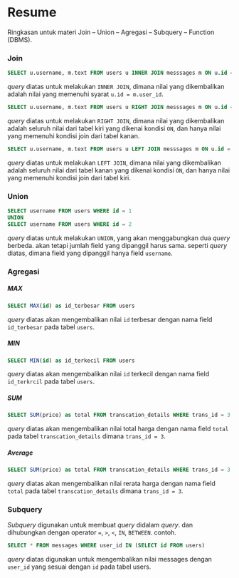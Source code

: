 # Resume
Ringkasan untuk materi Join – Union – Agregasi – Subquery – Function (DBMS).

### Join
```sql
SELECT u.username, m.text FROM users u INNER JOIN messsages m ON u.id = m.user_id;
```
*query* diatas untuk melakukan `INNER JOIN`, dimana nilai yang dikembalikan adalah nilai yang memenuhi syarat `u.id = m.user_id`.
```sql
SELECT u.username, m.text FROM users u RIGHT JOIN messsages m ON u.id = m.user_id;
```
*query* diatas untuk melakukan `RIGHT JOIN`, dimana nilai yang dikembalikan adalah seluruh nilai dari tabel kiri yang dikenai kondisi `ON`, dan hanya nilai yang memenuhi kondisi join dari tabel kanan.
```sql
SELECT u.username, m.text FROM users u LEFT JOIN messsages m ON u.id = m.user_id;
```
*query* diatas untuk melakukan `LEFT JOIN`, dimana nilai yang dikembalikan adalah seluruh nilai dari tabel kanan yang dikenai kondisi `ON`, dan hanya nilai yang memenuhi kondisi join dari tabel kiri.

### Union
```sql
SELECT username FROM users WHERE id = 1
UNION
SELECT username FROM users WHERE id = 2
```
*query* diatas untuk melakukan `UNION`, yang akan menggabungkan dua *query* berbeda. akan tetapi jumlah field yang dipanggil harus sama. seperti *query* diatas, dimana field yang dipanggil hanya field `username`.

### Agregasi
##### MAX
```sql
SELECT MAX(id) as id_terbesar FROM users
```
*query* diatas akan mengembalikan nilai `id` terbesar dengan nama field `id_terbesar` pada tabel `users`.

##### MIN
```sql
SELECT MIN(id) as id_terkecil FROM users
```
*query* diatas akan mengembalikan nilai `id` terkecil dengan nama field `id_terkrcil` pada tabel `users`.

##### SUM
```sql
SELECT SUM(price) as total FROM transcation_details WHERE trans_id = 3
```
*query* diatas akan mengembalikan nilai total harga dengan nama field `total` pada tabel `transcation_details` dimana `trans_id = 3`.

##### Average
```sql
SELECT SUM(price) as total FROM transcation_details WHERE trans_id = 3
```
*query* diatas akan mengembalikan nilai rerata harga dengan nama field `total` pada tabel `transcation_details` dimana `trans_id = 3`.

### Subquery
*Subquery* digunakan untuk membuat *query* didalam *query*. dan dihubungkan dengan operator `=`, `>`, `<`, `IN`, `BETWEEN`. contoh.
```sql
SELECT * FROM messages WHERE user_id IN (SELECT id FROM users)
```
*query* diatas digunakan untuk mengembalikan nilai messages dengan `user_id` yang sesuai dengan `id` pada tabel users.


